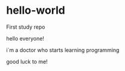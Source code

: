 # hello-world
First study repo

hello everyone!

i`m a doctor who starts learning programming 

good luck to me!
